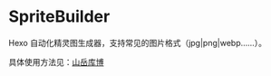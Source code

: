 # SpriteBuilder
Hexo 自动化精灵图生成器，支持常见的图片格式（jpg|png|webp……）。

具体使用方法见：[山岳库博](https://kmar.top/posts/dc35a452/#956f38b0)
